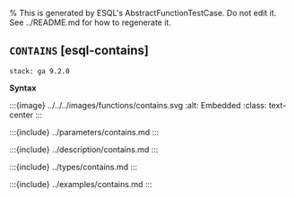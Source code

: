 % This is generated by ESQL's AbstractFunctionTestCase. Do not edit it. See ../README.md for how to regenerate it.

## `CONTAINS` [esql-contains]
```{applies_to}
stack: ga 9.2.0
```

**Syntax**

:::{image} ../../../images/functions/contains.svg
:alt: Embedded
:class: text-center
:::


:::{include} ../parameters/contains.md
:::

:::{include} ../description/contains.md
:::

:::{include} ../types/contains.md
:::

:::{include} ../examples/contains.md
:::
